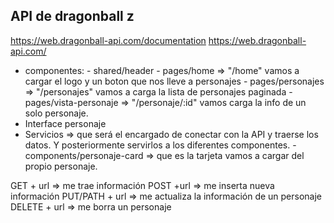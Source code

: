## API de dragonball z

https://web.dragonball-api.com/documentation
https://web.dragonball-api.com/


 - componentes:
       - shared/header
       - pages/home => "/home" vamos a cargar el logo y un boton que nos lleve a personajes
       - pages/personajes => "/personajes" vamos a carga la lista de personajes paginada
       - pages/vista-personaje => "/personaje/:id" vamos carga la info de un solo personaje.
 - Interface personaje
 - Servicios => que será el encargado de conectar con la API y traerse los datos. Y posteriormente servirlos a los diferentes componentes.
       - components/personaje-card => que es la tarjeta vamos a cargar del propio personaje.  


GET + url => me trae información
POST +url => me inserta nueva información
PUT/PATH + url => me actualiza la información de un personaje
DELETE + url => me borra un personaje
